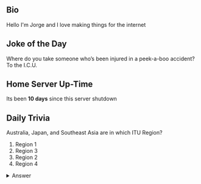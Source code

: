 ## Bio

Hello I'm Jorge and I love making things for the internet

## Joke of the Day

Where do you take someone who’s been injured in a peek-a-boo accident? To the I.C.U.

## Home Server Up-Time

Its been **10 days** since this server shutdown


## Daily Trivia

Australia, Japan, and Southeast Asia are in which ITU Region?
 1. Region 1
 2. Region 3
 3. Region 2
 4. Region 4

<details>
  <summary>Answer</summary>
  Region 3
</details>
